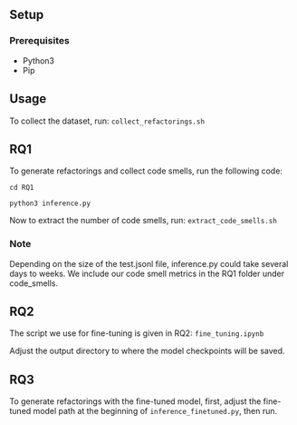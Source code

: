 ## Setup
### Prerequisites
- Python3
- Pip

## Usage
To collect the dataset, run:
`collect_refactorings.sh`

## RQ1
To generate refactorings and collect code smells, run the following code:
```
cd RQ1

python3 inference.py
```

Now to extract the number of code smells, run: `extract_code_smells.sh`


### Note
Depending on the size of the test.jsonl file, inference.py could take several days to weeks. We include our code smell metrics in the RQ1 folder under code_smells.

## RQ2
The script we use for fine-tuning is given in RQ2: `fine_tuning.ipynb`

Adjust the output directory to where the model checkpoints will be saved.

## RQ3
To generate refactorings with the fine-tuned model, first, adjust the fine-tuned model path at the beginning of `inference_finetuned.py`, then run.
